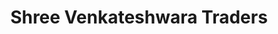 ---
title: "Shree Venkateshwara Traders"
url: /bangalore/shree-venkateshwara-traders/
shop: Eisenwaren
---